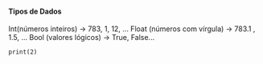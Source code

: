 #### Tipos de Dados
Int(números inteiros) -> 783, 1, 12, ...
Float (números com vírgula) -> 783.1 , 1.5, ...
Bool (valores lógicos) -> True, False...

```
print(2)
```
